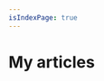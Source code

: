 ```yaml
---
isIndexPage: true
---
```


# My articles

<!-- markdownlint-disable -->
<blog-index startPath="/software/" />
